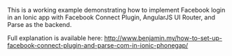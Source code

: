 This is a working example demonstrating how to implement Facebook login in an Ionic app with Facebook Connect Plugin, AngularJS UI Router, and Parse as the backend. 

Full explanation is available here: http://www.benjamin.my/how-to-set-up-facebook-connect-plugin-and-parse-com-in-ionic-phonegap/
